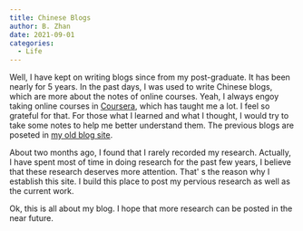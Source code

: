 ```yaml
---
title: Chinese Blogs
author: B. Zhan
date: 2021-09-01
categories: 
  - Life
---
```


Well, I have kept on writing blogs since from my post-graduate. It has been nearly for 5 years. In the past days, I was used to write Chinese blogs, which are more about the notes of online courses. Yeah, I always engoy taking online courses in [Coursera](https://www.coursera.org/), which has taught me a lot. I feel so grateful for that. For those what I learned and what I thought, I would try to take some notes to help me better understand them. The previous blogs  are poseted in [my old blog site](http://kibo.tech/). 

About two months ago, I found that I rarely recorded my research. Actually, I have spent most of time in doing research for the past few years, I believe that these research deserves more attention. That' s the reason why I establish this site. I build this place to post my pervious research as well as the current work. 

Ok, this is all about my blog.  I hope that more research can be posted in the near future.

